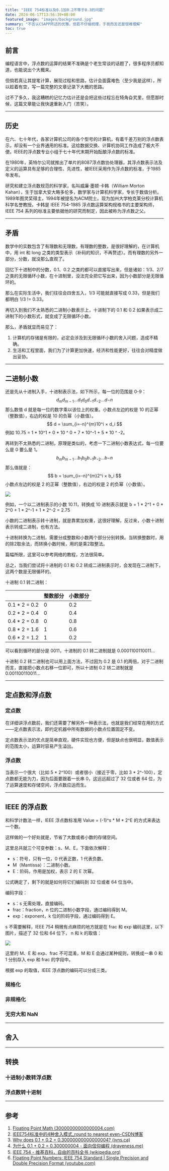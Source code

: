```yaml
---
title: "IEEE 754标准以及0.1加0.2不等于0.3的问题"
date: 2024-06-17T13:56:39+08:00
featured_image: "images/background.jpg"
summary: "不否认CSAPP所述的优雅，但若不仔细梳理，于我而言还是很难理解"
toc: true
---
```


## 前言

编程语言中，浮点数的运算的结果不准确是个老生常谈的话题了，很多程序员都知道，也能说出个大概来。

但倘若真让其提笔计算，展现过程和思路，估计会面露难色（至少我是这样），所以趁着有空，写一篇完整的文章记录下大概的思路。

过不了多久，我这糟糕的记忆力估计还是会把这些过程忘在犄角旮旯里，但愿那时候，这篇文章能让我快速重新入门（苦笑）。

---

## 历史

在六、七十年代，各家计算机公司的各个型号的计算机，有着千差万别的浮点数表示，却没有一个业界通用的标准。这给数据交换、计算机协同工作造成了极大不便。IEEE的浮点数专业小组于七十年代末期开始酝酿浮点数的标准。

在1980年，英特尔公司就推出了单片的8087浮点数协处理器，其浮点数表示法及定义的运算具有足够的合理性、先进性，被IEEE采用作为浮点数的标准，于1985年发布。

研究和建立浮点数规范的科学家，名叫威廉·墨顿·卡韩（William Morton Kahan），生于加拿大安大略多伦多，数学家与计算机科学家，专长于数值分析。1989年图灵奖得主，1994年被提名为ACM院士。现为加州大学柏克莱分校计算机科学名誉教授。卡韩是 IEEE 754-1985 浮点数运算架构规格书的主要架构师，IEEE 754 系列的标准主要依据他的研究而制定，因此被称为浮点数之父。

---

## 矛盾

数学中的实数包含了有理数和无理数，有理数的整数，是很好理解的，在计算机中，用 int 和 long 之类的类型表示（补码的知识，不再赘述）。而有理数的另外一部分，分数，就没那么直观了。

回忆下十进制中的分数，0.1、0.2 之类的都可以直接写出来，但是诸如：1/3、2/7 之类的无限循环小数，在十进制里，没法完全把它写出来，因为小数部分是无限循环的。

那么在实际生活中，我们往往会四舍五入，1/3 可能就直接写成 0.33，但是我们都明白 1/3 != 0.33。

再切入到我们不太熟悉的二进制小数表示上，十进制下的 0.1 和 0.2 如果表示成二进制下的小数形式，就变成了无限循环小数。

那么，矛盾就显而易见了：

1. 计算机的存储是有限的，必定会涉及到无限循环小数的舍入问题，造成不精确。
2. 生活和工程里面，我们为了计算更加快速，经济和性能更好，往往会对精度做出妥协。

---

## 二进制小数

还是先从十进制入手，十进制表示法，如下所示，每一位的范围是 0-9：
$$
d_md_{m-1}...d_1d_0d_{-1}d_{-2}...d{-n}
$$
那么数值 d 就是每一位的数字乘以该位上的权重。小数点左边的权是 10 的正幂（整数值），右边的权是 10 的负幂（小数值）。
$$
d = \sum_{i=-n}^{m}10^i × d_i
$$
例如 10.75 = 1 * 10^1 + 0 * 10 ^ 0 + 7 * 10^-1 + 5 * 10 ^ -2。

再转到不太熟悉的二进制，原理是类似的，考虑一下二进制小数表达式，每一位要么是 0 要么是 1。
$$
b_mb_{m-1}...b_1b_0b_{-1}b_{-2}...b{-n}
$$
那么值就是：
$$
b = \sum_{i=-n}^{m}2^i × b_i
$$
小数点左边的权是 2 的正幂（整数值），右边的权是 2 的负幂（小数值）。

![](./images/1.jpg)

例如，一个以二进制表示的小数 10.11，转换成 10 进制表示就是 b = 1 * 2^1 + 0 * 2^0 + 1 * 2^-1 + 1 * 2^-2 = 2.75

小数的二进制表示转十进制，就是靠累加权重，这很好理解，反过来，小数十进制表示转成二进制，也有方法。

十进制转换为二进制，需要分成整数和小数两个部分分别转换。当转换整数时，用的除2取余法，而转换小数时候，用的是乘2取整法。

篇幅所限，这里可以参考网络的教程，方法很简单。

总之，当我们尝试将十进制的 0.1 和 0.2 转成二进制表示时，会发现在二进制下，这两个数是无限循环的。

十进制 0.1 转二进制：

|               | 整数部分 | 小数部分 |
| ------------- | -------- | -------- |
| 0.1 * 2 = 0.2 | 0        | 0.2      |
| 0.2 * 2 = 0.4 | 0        | 0.4      |
| 0.4 * 2 = 0.8 | 0        | 0.8      |
| 0.8 * 2 = 1.6 | 1        | 0.6      |
| 0.6 * 2 = 1.2 | 1        | 0.2      |

可以看到循环的部分是 0011，十进制的 0.1 转二进制就是 0.0001100110011...

十进制 0.2 转二进制也可以用上面方法，不过因为 0.2 是 0.1 的两倍，对于二进制而言，直接把小数点右移一位即可，所以十进制 0.2 转二进制就是 0.001100110011...

---

## 定点数和浮点数

### 定点数

在详细讲浮点数前，我们还需要了解另外一种表示法，也就是我们经常在用的方式——定点数表示法，即约定机器中所有数据的小数点位置固定不变。 

定点数表示法的优点是简单直观，硬件实现也方便，但是缺点也很明显，数值表示的范围太小，运算时容易产生溢出。

### 浮点数

当表示一个很大（比如 5 * 2^100）或者很小（接近于零，比如 3 * 2^-100），定点数都无能为力，因为后面要跟着一长串 0，这远远超过了 32 位或者 64 位，为了运算速度和存储空间，浮点数应运而生。

---

## IEEE 的浮点数

和科学计数法一样，IEEE 浮点数标准用 Value = (-1)^s * M * 2^E 的方式来表达一个数。

这样做的一个好处就是，节省了大数或者小数的存储空间。

这里总共就三个可变参数：s、M、E，下面依次解释：

* s：符号，只有一位，0 代表正数，1 代表负数。
* M（Mantissa）：二进制小数。
* E：阶码，作用是加权，表示 2 的 E 次幂。

公式确定了，剩下的就是如何将它们编码到 32 位或者 64 位当中。

编码字段：

* s：s 无需处理，直接编码。
* frac：fraction，n 位的二进制小数字段，通过编码得到 M。
* exp：exponent，k 位的阶码字段，通过编码得到 E。

s 不需要解释，IEEE 754 稍微有点麻烦的地方就是在 frac 和 exp 编码这里，以下图片，描述了 32 位和 64 位下， n 和 k 的取值：

![](./images/2.jpg)

这里的 M、E 和 exp、frac 不可混淆，M 和 E 会通过某种规则，转换成一串 0 和 1 分别存入 exp 和 frac 的字段中。

根据 exp 的取值，IEEE 浮点数的编码可以分成三类。

### 规格化



### 非规格化



### 无穷大和 NaN







---

## 舍入



---

## 转换

### 十进制小数转浮点数



### 浮点数转十进制





---

## 参考

1. [Floating Point Math (30000000000000004.com)](https://0.30000000000000004.com/)
2. [IEEE754标准中的4种舍入模式_round to nearest even-CSDN博客](https://blog.csdn.net/weixin_42454243/article/details/121922333)
3. [Why does 0.1 + 0.2 = 0.30000000000000004? (jvns.ca)](https://jvns.ca/blog/2023/02/08/why-does-0-1-plus-0-2-equal-0-30000000000000004/)
4. [为什么 0.1 + 0.2 = 0.300000004 - 面向信仰编程 (draveness.me)](https://draveness.me/whys-the-design-floating-point-arithmetic/)
5. [IEEE 754 - 维基百科，自由的百科全书 (wikipedia.org)](https://zh.wikipedia.org/wiki/IEEE_754)
6. [Floating Point Numbers: IEEE 754 Standard | Single Precision and Double Precision Format (youtube.com)](https://www.youtube.com/watch?v=e_J9lXnU_vs)